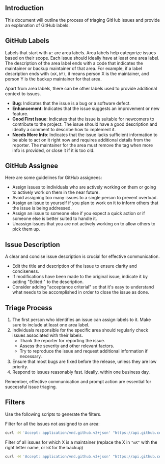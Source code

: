 <!-- Copyright © SixtyFPS GmbH <info@slint.dev> ; SPDX-License-Identifier: MIT -->

## Introduction

This document will outline the process of triaging GitHub issues and provide an explanation of GitHub labels.

## GitHub Labels

Labels that start with `a:` are area labels.
Area labels help categorize issues based on their scope. Each issue should ideally have at least one area label.
The description of the area label ends with a code that indicates the maintainer or backup maintainer of that area.
For example, if a label description ends with `(mX,bY)`, it means person X is the maintainer, and person Y is the backup maintainer for that area.

Apart from area labels, there can be other labels used to provide additional context to issues.

- **Bug**: Indicates that the issue is a bug or a software defect.
- **Enhancement**: Indicates that the issue suggests an improvement or new feature.
- **Good First Issue**: Indicates that the issue is suitable for newcomers to contribute to the project.
   The issue should have a good description and ideally a comment to describe how to implement it.
- **Needs More Info**: Indicates that the issue lacks sufficient information to be able to act on it right now and requires additional details from the reporter.
  The maintainer for the area must remove the tag when more info is provided, or close it if it is too old.

## GitHub Assignee

Here are some guidelines for GitHub assignees:
- Assign issues to individuals who are actively working on them or going to actively work on them in the near future.
- Avoid assigning too many issues to a single person to prevent overload.
- Assign an issue to yourself if you plan to work on it to inform others that the issue is being addressed.
- Assign an issue to someone else if you expect a quick action or if someone else is better suited to handle it.
- Unassign issues that you are not actively working on to allow others to pick them up.

## Issue Description

A clear and concise issue description is crucial for effective communication.
- Edit the title and description of the issue to ensure clarity and conciseness.
- If modifications have been made to the original issue, indicate it by adding "Edited:" to the description.
- Consider adding "acceptance criterial" so that it's easy to understand what needs to be accomplished in order to close the issue as done.

## Triage Process

1. The first person who identifies an issue can assign labels to it. Make sure to include at least one area label.
2. Individuals responsible for the specific area should regularly check issues associated with their labels.
   - Thank the reporter for reporting the issue.
   - Assess the severity and other relevant factors.
   - Try to reproduce the issue and request additional information if necessary.
3. Ensure that most bugs are fixed before the release, unless they are low priority.
4. Respond to issues reasonably fast. Ideally, within one business day.

Remember, effective communication and prompt action are essential for successful issue triaging.

## Filters

Use the following scripts to generate the filters.

Filter for all the issues not assigned to an area:

```sh
curl -H 'Accept: application/vnd.github.v3+json' "https://api.github.com/repos/slint-ui/slint/labels?per_page=100&page=1" | jq -r '.[].name'  | grep "^a:" | sed 's/^\(.*\)$/-label:\\\"\1\\\"/' | xargs echo
```

Filter of all issues for which X is a maintainer (replace the X in `"mX"` with the right letter name, or `bX` for the backup)

```sh
curl -H 'Accept: application/vnd.github.v3+json' "https://api.github.com/repos/slint-ui/slint/labels?per_page=100&page=1" | jq -r '.[] | select(.description | contains("mX")) | .name' | awk '{printf "\"%s\",", $0}' | sed 's/^\(.*\),$/label:\1\n/'
```
